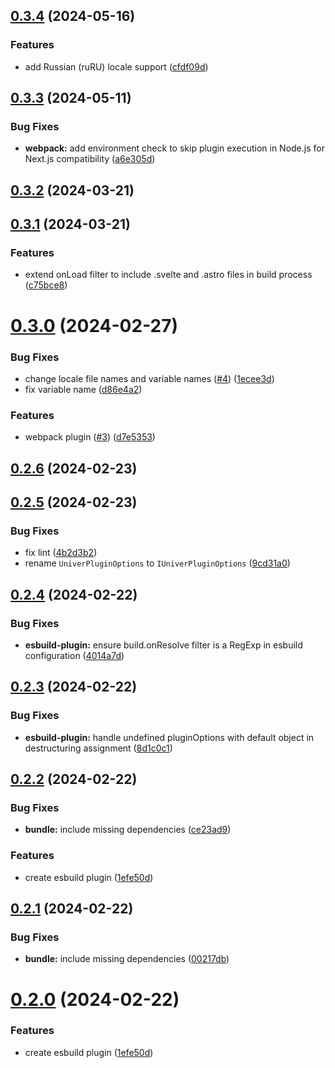

## [0.3.4](https://github.com/dream-num/univer-plugins/compare/v0.3.3...v0.3.4) (2024-05-16)


### Features

* add Russian (ruRU) locale support ([cfdf09d](https://github.com/dream-num/univer-plugins/commit/cfdf09d9420963b8fb876d5b4fe28eac19283111))

## [0.3.3](https://github.com/dream-num/univer-plugins/compare/v0.3.2...v0.3.3) (2024-05-11)


### Bug Fixes

* **webpack:** add environment check to skip plugin execution in Node.js for Next.js compatibility ([a6e305d](https://github.com/dream-num/univer-plugins/commit/a6e305d30f734a3143b1b2a2d46cdf10ff298393))

## [0.3.2](https://github.com/dream-num/univer-plugins/compare/v0.3.1...v0.3.2) (2024-03-21)

## [0.3.1](https://github.com/dream-num/univer-plugins/compare/v0.3.0...v0.3.1) (2024-03-21)


### Features

* extend onLoad filter to include .svelte and .astro files in build process ([c75bce8](https://github.com/dream-num/univer-plugins/commit/c75bce8eac321fc4def7adb98e455ee5e97c81ac))

# [0.3.0](https://github.com/dream-num/univer-plugins/compare/v0.2.6...v0.3.0) (2024-02-27)


### Bug Fixes

* change locale file names and variable names ([#4](https://github.com/dream-num/univer-plugins/issues/4)) ([1ecee3d](https://github.com/dream-num/univer-plugins/commit/1ecee3d16447e499b74fc07204c05f7510f48244))
* fix variable name ([d86e4a2](https://github.com/dream-num/univer-plugins/commit/d86e4a2e2a1504c1c9355b505b0f5d9863775255))


### Features

* webpack plugin ([#3](https://github.com/dream-num/univer-plugins/issues/3)) ([d7e5353](https://github.com/dream-num/univer-plugins/commit/d7e53537d4bb5d8f38a43f50f47e7246f51f5e3f))

## [0.2.6](https://github.com/dream-num/univer-plugins/compare/v0.2.5...v0.2.6) (2024-02-23)

## [0.2.5](https://github.com/dream-num/univer-plugins/compare/v0.2.4...v0.2.5) (2024-02-23)


### Bug Fixes

* fix lint ([4b2d3b2](https://github.com/dream-num/univer-plugins/commit/4b2d3b28d0ac396e6c7a0434aa86474e5b994617))
* rename `UniverPluginOptions` to `IUniverPluginOptions` ([9cd31a0](https://github.com/dream-num/univer-plugins/commit/9cd31a0d9e23a18f9deeb046512578fc7f06fb7c))

## [0.2.4](https://github.com/dream-num/univer-plugins/compare/v0.2.3...v0.2.4) (2024-02-22)


### Bug Fixes

* **esbuild-plugin:** ensure build.onResolve filter is a RegExp in esbuild configuration ([4014a7d](https://github.com/dream-num/univer-plugins/commit/4014a7dba8ad80e28d8f75bd5ea8371c4f2864f2))

## [0.2.3](https://github.com/dream-num/univer-plugins/compare/v0.2.2...v0.2.3) (2024-02-22)


### Bug Fixes

* **esbuild-plugin:** handle undefined pluginOptions with default object in destructuring assignment ([8d1c0c1](https://github.com/dream-num/univer-plugins/commit/8d1c0c1bf49356ccc0b35beaa29acc733795eb62))

## [0.2.2](https://github.com/dream-num/univer-plugins/compare/v0.1.1...v0.2.2) (2024-02-22)


### Bug Fixes

* **bundle:** include missing dependencies ([ce23ad9](https://github.com/dream-num/univer-plugins/commit/ce23ad97823fe28c34960261d5bb300900c65229))


### Features

* create esbuild plugin ([1efe50d](https://github.com/dream-num/univer-plugins/commit/1efe50da373ddc3867ba9a7dd54af712f624d42b))

## [0.2.1](https://github.com/dream-num/univer-plugins/compare/v0.2.0...v0.2.1) (2024-02-22)


### Bug Fixes

* **bundle:** include missing dependencies ([00217db](https://github.com/dream-num/univer-plugins/commit/00217db312f31668feb84ca1adfaf202bac0d6a7))

# [0.2.0](https://github.com/dream-num/univer-plugins/compare/v0.1.1...v0.2.0) (2024-02-22)


### Features

* create esbuild plugin ([1efe50d](https://github.com/dream-num/univer-plugins/commit/1efe50da373ddc3867ba9a7dd54af712f624d42b))
